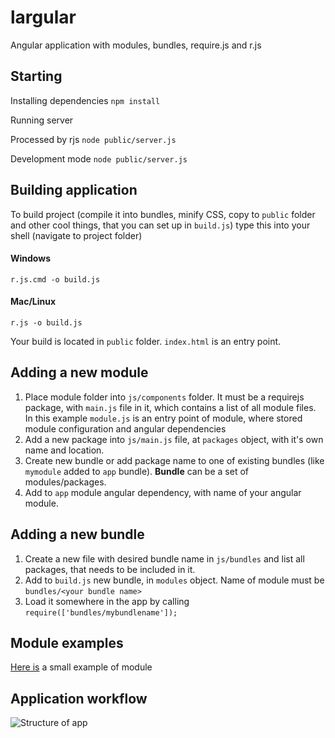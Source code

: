 largular
========

Angular application with modules, bundles, require.js and r.js

## Starting

Installing dependencies
`npm install`

Running server

Processed by rjs `node public/server.js`

Development mode `node public/server.js`


## Building application

To build project (compile it into bundles, minify CSS, copy to `public` folder and other cool things, that you can set up in `build.js`) type this into your shell (navigate to project folder)

#### Windows
`r.js.cmd -o build.js`

#### Mac/Linux
`r.js -o build.js`

Your build is located in `public` folder. 
`index.html` is an entry point.


## Adding a new module

1. Place module folder into `js/components` folder. It must be a requirejs package, with `main.js` file in it, which contains a list of all module files. In this example `module.js` is an entry point of module, where stored module configuration and angular dependencies
2. Add a new package into `js/main.js` file, at `packages` object, with it's own name and location.
3. Create new bundle or add package name to one of existing bundles (like `mymodule` added to `app` bundle). **Bundle** can be a set of modules/packages.
4. Add to `app` module angular dependency, with name of your angular module.


## Adding a new bundle

1. Create a new file with desired bundle name in `js/bundles` and list all packages, that needs to be included in it.
2. Add to `build.js` new bundle, in `modules` object. Name of module must be `bundles/<your bundle name>`
3. Load it somewhere in the app by calling `require(['bundles/mybundlename']);`

## Module examples

[Here is](https://github.com/traa/largular/tree/master/js/components/mymodule) a small example of module

## Application workflow

![Structure of app](http://funkyimg.com/i/KskZ.png)
